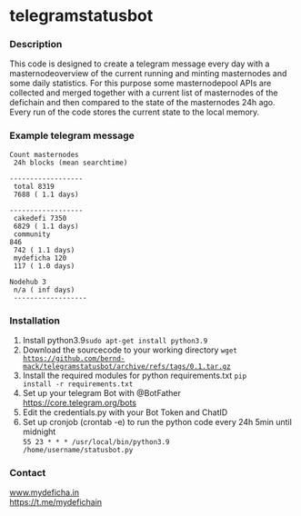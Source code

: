 # telegramstatusbot
### Description
This code is designed to create a telegram message every day with a masternodeoverview of the current running and minting masternodes and some daily statistics. For this purpose some masternodepool APIs are collected and merged together with a current list of masternodes of the defichain and then compared to the state of the masternodes 24h ago. Every run of the code stores the current state to the local memory. 

### Example telegram message
<code>Count masternodes<br>
24h blocks (mean searchtime)<br>
------------------<br>
total     8319<br>
7688 ( 1.1 days)<br>
------------------<br>
cakedefi  7350<br>
6829 ( 1.1 days)<br>
community  846<br>
 742 ( 1.1 days)<br>
mydeficha  120<br>
 117 ( 1.0 days)<br>
Nodehub      3<br>
 n/a ( inf days)<br>
------------------ </code>

### Installation
1. Install python3.9<code>sudo apt-get install python3.9</code>
2. Download the sourcecode to your working directory <code>wget https://github.com/bernd-mack/telegramstatusbot/archive/refs/tags/0.1.tar.gz</code>
3. Install the required modules for python requirements.txt <code>pip install -r requirements.txt</code>
4. Set up your telegram Bot with @BotFather https://core.telegram.org/bots
5. Edit the credentials.py with your Bot Token and ChatID 
6. Set up cronjob (crontab -e) to run the python code every 24h 5min until midnight<br>
<code>55 23 * * * /usr/local/bin/python3.9 /home/username/statusbot.py</code>

### Contact
www.mydeficha.in <br>
https://t.me/mydefichain